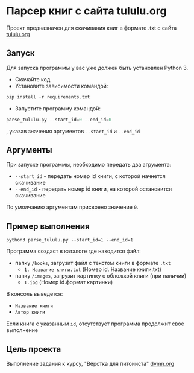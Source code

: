 # Парсер книг с сайта tululu.org

Проект предназначен для скачивания книг в формате .txt с сайта [tululu.org](https://tululu.org/)

## Запуск

Для запуска программы у вас уже должен быть установлен Python 3.

- Скачайте код
- Установите зависимости командой:
```Python
pip install -r requirements.txt
```
- Запустите программу командой:
```Python
parse_tululu.py --start_id=0 --end_id=0
```
, указав значения аргументов `--start_id` и `--end_id`

## Аргументы

При запуске программы, необходимо передать два агрумента:
- `--start_id` - передать номер id книги, с которой начнется скачивание
- `--end_id` - передать номер id книги, на которой остановится скачивание

По умолчанию аргументам присвоено значение `0`.

## Пример выполнения

`python3 parse_tululu.py --start_id=1 --end_id=1`

Программа создаст в каталоге где находится файл: 
- папку `/books`, загрузит файл с текстом книги в формате `.txt`
  * `1. Название книги.txt` (Номер id. Название книги.txt)
- папку `/images`, загрузит картинку с обложкой книги (при наличии)
  * `1.jpg` (Номер id.формат картинки)

В консоль выведется:
- `Название книги`
- `Автор книги`

Если книга с указанным `id`, отсутствует программа продолжит свое выполнение

## Цель проекта

Выполнение задания к курсу, "Вёрстка для питониста" [dvmn.org](https://dvmn.org/)
